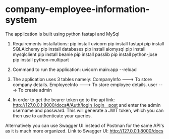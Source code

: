 # company-employee-information-system
The application is built using python fastapi and MySql

1. Requirements installations:
pip install uvicorn
pip install fastapi
pip install SQLAlchemy
pip install databases
pip install aiomysql
pip install mysqlclient
pip install beanie
pip install passlib
pip install python-jose
pip install python-multipart

2. Command to run the application: uvicorn main:app --reload

3. The application uses 3 tables namely:
CompanyInfo ---> To store company details.
EmployeeInfo ---> To store employee details.
user ---> To create admin

4. In order to get the bearer token go to the api link: http://127.0.0.1:8000/docs#/Auth/login_login__post
   and enter the admin username and passward. This will generate a JWT token, which you can then use to authenticate your queries.
   
Alternatively you can use Swagger UI instead of Postman for the same API's as it is much more organized.
Link to Swagger UI: http://127.0.0.1:8000/docs

